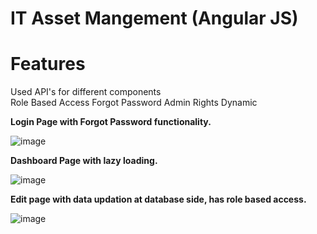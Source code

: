# IT Asset Mangement (Angular JS)
# Features
Used API's for different components<br/>
Role Based Access
Forgot Password 
Admin Rights 
Dynamic 

**Login Page with Forgot Password functionality.**

![image](https://github.com/Agl-Ayush/IT-Asset-Mangement/assets/111176210/d2dea65f-432e-4701-86c1-b5854166a547)

**Dashboard Page with lazy loading.**

![image](https://github.com/Agl-Ayush/IT-Asset-Mangement/assets/111176210/31d01228-ba0a-47c4-8fab-cd88b36efe78)


**Edit page with data updation at database side, has role based access.**

![image](https://github.com/Agl-Ayush/IT-Asset-Mangement/assets/111176210/f2255eaf-e9c3-4c10-9201-8aff5919eb52)
